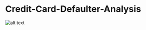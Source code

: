# Credit-Card-Defaulter-Analysis
![alt text](https://github.com/[dexcoder07]/[Credit-Card-Defaulter-Analysis]/blob/[main]/1.png?raw=true)
